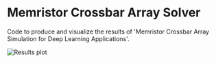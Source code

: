 # Memristor Crossbar Array Solver

Code to produce and visualize the results of 'Memristor Crossbar Array Simulation for Deep Learning Applications'.

![Results plot](./norm_time.png)
